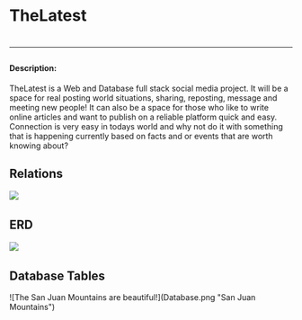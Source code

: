 <h1>TheLatest<h1/>
  <hr>
  <h4>Description:</h4>
  <p>TheLatest is a Web and Database full stack social media project. It will be a space for real posting world situations, sharing, reposting, message and meeting new people!
    It can also be a space for those who like to write online articles and want to publish on a reliable platform quick and easy. Connection is very easy in todays world and 
    why not do it with something that is happening currently based on facts and or events that are worth knowing about?</p>
  <h2>Relations</h2>
<img height = 550px src = "https://github.com/user-attachments/files/17613681/Relations.For.TheLatest.pdf"></img>
  <h2>ERD</h2>
<img height = 550px src = "https://github.com/user-attachments/files/17613703/The.Latest-2.pdf"></img>
  <h2>Database Tables</h2>
![The San Juan Mountains are beautiful!](Database.png "San Juan Mountains")
